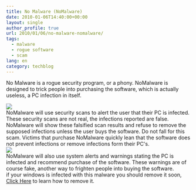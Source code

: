 ```yaml
---
title: No Malware (NoMalware)
date: 2010-01-06T14:40:00+00:00
layout: single
author_profile: true
url: 2010/01/06/no-malware-nomalware/
tags:
  - malware
  - rogue software
  - scam
lang: en
category: techblog
---
```

No Malware is a rogue security program, or a phony. NoMalware is designed to trick people into purchasing the software, which is actually useless, a PC infection in itself.

<div>
  <a href="http://4.bp.blogspot.com/_vaUVXcmC3OI/S0SZCPrNTuI/AAAAAAAAAkY/JLLdmgAau-E/s1600-h/NoMalware_GUI.jpg" imageanchor="1"><img border="0" src="http://4.bp.blogspot.com/_vaUVXcmC3OI/S0SZCPrNTuI/AAAAAAAAAkY/JLLdmgAau-E/s640/NoMalware_GUI.jpg" /></a>
</div>

<div>
  <a name="more"></a>NoMalware will use security scans to alert the user that their PC is infected. These security scans are not real, the infections reported are false. NoMalware will show these falsified scan results and refuse to remove the supposed infections unless the user buys the software. Do not fall for this scam. Victims that purchase NoMalware quickly lean that the software does not prevent infections or remove infections form their PC's. 
</div>

<div>
  <a href="http://1.bp.blogspot.com/_vaUVXcmC3OI/S0SZC9CvyGI/AAAAAAAAAkg/3tfo2e8W9HQ/s1600-h/NoMalware_SpashScreen.jpg" imageanchor="1"><img border="0" src="http://1.bp.blogspot.com/_vaUVXcmC3OI/S0SZC9CvyGI/AAAAAAAAAkg/3tfo2e8W9HQ/s640/NoMalware_SpashScreen.jpg" /></a>
</div>

<div>
</div>

<div>
  NoMalware will also use system alerts and warnings stating the PC is infected and recommend purchase of the software. These warnings are of course fake, another way to frighten people into buying the software.
</div>

<div>
</div>

<div>
  if your windows is infected with this malware you should remove it soon, <a href="/knowledge-base/malware-removal/">Click Here</a> to learn how to remove it.
</div>